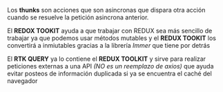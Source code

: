 Los **thunks** son acciones que son asincronas que dispara otra acción cuando se resuelve la petición asincrona anterior.


El **REDOX TOOKIT** ayuda a que trabajar con REDUX sea más sencillo de trabajar ya que podemos usar métodos mutables y el **REDUX TOOKIT** los convertirá a inmiutables gracias a la librería *Immer* que tiene por detrás

El **RTK QUERY** ya lo contiene el **REDUX TOOLKIT** y sirve para realizar peticiones externas a una API *(NO es un reemplazo de axios)* que ayuda evitar posteos de información duplicada si ya se encuentra el caché del navegador